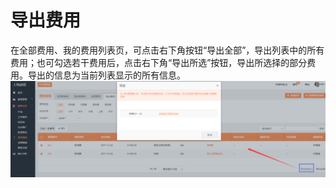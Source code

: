 # 导出费用

在全部费用、我的费用列表页，可点击右下角按钮“导出全部”，导出列表中的所有费用；也可勾选若干费用后，点击右下角“导出所选”按钮，导出所选择的部分费用。导出的信息为当前列表显示的所有信息。![](/assets/lix导出费用3.png)

